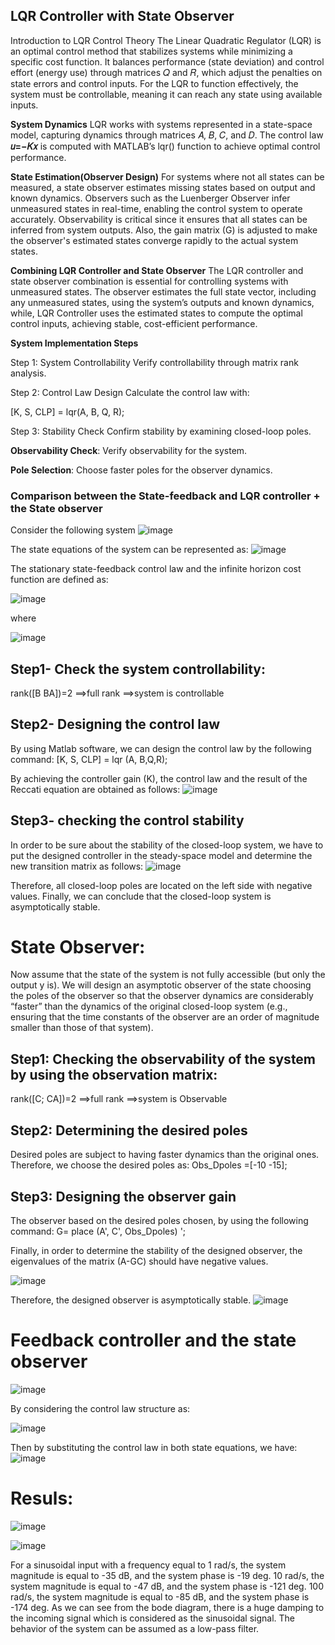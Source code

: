 ## LQR Controller with State Observer


Introduction to LQR Control Theory
The Linear Quadratic Regulator (LQR) is an optimal control method that stabilizes systems while minimizing a specific cost function. It balances performance (state deviation) and control effort (energy use) through matrices 𝑄 and 𝑅, which adjust the penalties on state errors and control inputs. For the LQR to function effectively, the system must be controllable, meaning it can reach any state using available inputs.

**System Dynamics**
LQR works with systems represented in a state-space model, capturing dynamics through matrices 𝐴, 𝐵, 𝐶, and 𝐷. The control law **𝑢=−𝐾𝑥** is computed with MATLAB’s lqr() function to achieve optimal control performance.

**State Estimation(Observer Design)**
For systems where not all states can be measured, a state observer estimates missing states based on output and known dynamics. Observers such as the Luenberger Observer infer unmeasured states in real-time, enabling the control system to operate accurately. Observability is critical since it ensures that all states can be inferred from system outputs. Also, the gain matrix (G) is adjusted to make the observer's estimated states converge rapidly to the actual system states.

**Combining LQR Controller and State Observer**
The LQR controller and state observer combination is essential for controlling systems with unmeasured states. The observer estimates the full state vector, including any unmeasured states, using the system’s outputs and known dynamics, while, LQR Controller uses the estimated states to compute the optimal control inputs, achieving stable, cost-efficient performance.


**System Implementation Steps**

Step 1: System Controllability
Verify controllability through matrix rank analysis.

Step 2: Control Law Design
Calculate the control law with:

[K, S, CLP] = lqr(A, B, Q, R);

Step 3: Stability Check
Confirm stability by examining closed-loop poles.

**Observability Check**: Verify observability for the system.

**Pole Selection**: Choose faster poles for the observer dynamics.


### Comparison between the State-feedback and LQR controller + the State observer

Consider the following system 
![image](https://user-images.githubusercontent.com/32397445/153752582-4c1b084b-9a4c-431b-8fd2-15dd8ceb25c5.png)

The state equations of the system can be represented as:
![image](https://user-images.githubusercontent.com/32397445/153752619-efa4b486-d1d7-4995-8c5f-36c863e1834c.png)

The stationary state-feedback control law and the infinite horizon cost function are defined as:

![image](https://user-images.githubusercontent.com/32397445/153752754-7d06119f-0bbd-47ee-91b8-fa4c967ebfc0.png)

where

![image](https://user-images.githubusercontent.com/32397445/153752786-baeebb31-9101-4bcb-ba96-645b33f649f3.png)

## Step1- Check the system controllability:
rank([B BA])=2  ⟹full rank ⟹system is controllable
## Step2- Designing the control law
By using Matlab software, we can design the control law by the following command:
[K, S, CLP] = lqr (A, B,Q,R);

By achieving the controller gain (K), the control law and the result of the Reccati equation are obtained as follows: 
![image](https://user-images.githubusercontent.com/32397445/153752985-91812196-c6ca-450f-ab3c-a127f7fb86da.png)

## Step3- checking the control stability

In order to be sure about the stability of the closed-loop system, we have to put the designed controller in the steady-space model and determine the new transition matrix as follows:
![image](https://user-images.githubusercontent.com/32397445/153753037-d9ddb42f-650d-4a99-b237-bea0c220b944.png)

Therefore, all closed-loop poles are located on the left side with negative values. Finally, we can conclude that the closed-loop system is asymptotically stable.


# State Observer:
Now assume that the state of the system is not fully accessible (but only the output y is). We will design an asymptotic observer of the state choosing the poles of the observer so that the observer dynamics are considerably “faster” than the dynamics of the original closed-loop system (e.g., ensuring that the time constants of the observer are an order of magnitude smaller than those of that system).

## Step1: Checking the observability of the system by using the observation matrix:

rank([C; CA])=2  ⟹full rank ⟹system is Observable

## Step2: Determining the desired poles 
Desired poles are subject to having faster dynamics than the original ones. Therefore, we choose the desired poles as:
Obs_Dpoles =[-10  -15];

## Step3: Designing the observer gain
The observer based on the desired poles chosen, by using the following command:
G= place (A', C', Obs_Dpoles) ';

Finally, in order to determine the stability of the designed observer, the eigenvalues of the matrix (A-GC) should have negative values.


![image](https://user-images.githubusercontent.com/32397445/153753208-8b79b375-e51d-4f39-badf-a67278966a3d.png)


Therefore, the designed observer is asymptotically stable.
![image](https://user-images.githubusercontent.com/32397445/153753239-0c32e22b-78e3-4924-808c-b62df4cf782f.png)


# Feedback controller and the state observer

![image](https://user-images.githubusercontent.com/32397445/153753291-6a8a07b6-e206-4334-b24a-eb7f54268973.png)


By considering the control law structure as:

![image](https://user-images.githubusercontent.com/32397445/153753311-ff87c382-c051-4193-87c7-8251fbf1a6e1.png)



Then by substituting the control law in both state equations, we have:
![image](https://user-images.githubusercontent.com/32397445/153753375-393c49fb-a340-493b-ba32-74d82e006798.png)

# Resuls:
![image](https://user-images.githubusercontent.com/32397445/153753411-0c278359-4a32-4088-8fe3-a00c73def209.png)

![image](https://user-images.githubusercontent.com/32397445/153753423-014fedd2-8e99-4f05-8bc7-4f186e885136.png)

For a sinusoidal input with a frequency equal to
1 rad/s, the system magnitude is equal to -35 dB, and the system phase is -19 deg.
10 rad/s, the system magnitude is equal to -47 dB, and the system phase is -121 deg.
100 rad/s, the system magnitude is equal to -85 dB, and the system phase is -174 deg.
As we can see from the bode diagram, there is a huge damping to the incoming signal which is considered as the sinusoidal signal. The behavior of the system can be assumed as a low-pass filter.












